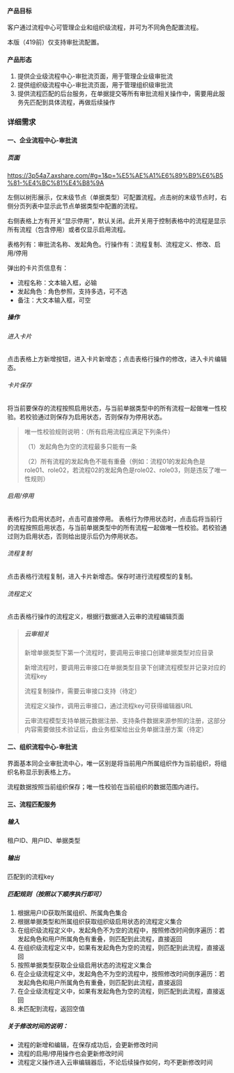 #### 产品目标
客户通过流程中心可管理企业和组织级流程，并可为不同角色配置流程。

本版（419前）仅支持审批流配置。

#### 产品形态
1. 提供企业级流程中心-审批流页面，用于管理企业级审批流
2. 提供组织级流程中心-审批流页面，用于管理组织级审批流
3. 提供流程匹配的后台服务，在单据提交等所有审批流相关操作中，需要用此服务先匹配到具体流程，再做后续操作

### 详细需求
#### 一、企业流程中心-审批流
##### 页面

https://3p54a7.axshare.com/#g=1&p=%E5%AE%A1%E6%89%B9%E6%B5%81-%E4%BC%81%E4%B8%9A

左侧以树形展示，仅末级节点（单据类型）可配置流程。点击树的末级节点时，右侧分页列表中显示此节点单据类型中配置的流程。

右侧表格上方有开关“显示停用”，默认关闭。此开关用于控制表格中的流程是显示所有流程（包含停用）或者仅显示启用流程。

表格列有：审批流名称、发起角色。行操作有：流程复制、流程定义、修改、启用/停用

弹出的卡片页信息有：
- 流程名称：文本输入框，必输
- 发起角色：角色参照，支持多选，可不选
- 备注：大文本输入框，可空

##### 操作
###### 进入卡片
点击表格上方新增按钮，进入卡片新增态；点击表格行操作的修改，进入卡片编辑态。

###### 卡片保存

将当前要保存的流程按照启用状态，与当前单据类型中的所有流程一起做唯一性校验。若校验通过则保存为启用状态，否则保存为停用状态。

>唯一性校验规则说明：（所有启用流程应满足下列条件）
>
>（1）发起角色为空的流程最多只能有一条
>
>（2）所有流程的发起角色不能有重叠（例如：流程01的发起角色是role01、role02，若流程02的发起角色是role02、role03，则是违反了唯一性规则）

###### 启用/停用
表格行为启用状态时，点击可直接停用。
表格行为停用状态时，点击后将当前行的流程按照启用状态，与当前单据类型中的所有流程一起做唯一性校验。若校验通过则为启用状态，否则给出提示后仍为停用状态。

###### 流程复制
点击表格行流程复制，进入卡片新增态。保存时进行流程模型的复制。

###### 流程定义
点击表格行操作的流程定义，根据行数据进入云审的流程编辑页面


>##### 云审相关
>
> 新增单据类型下第一个流程时，要调用云审接口创建单据类型对应目录
>
> 新增流程时，要调用云审接口在单据类型目录下创建流程模型并记录对应的流程key
>
> 流程复制操作，需要云审接口支持（待定）
>
> 流程定义操作，调用云审接口，通过流程key可获得编辑器URL
> 
> 云审流程模型支持单据元数据注册、支持条件数据来源参照的注册，这部分内容需要做技术验证后，由业务框架给出业务单据注册方案（待定）


#### 二、组织流程中心-审批流
界面基本同企业审批流中心，唯一区别是将当前用户所属组织作为当前组织，将组织名称显示到表格上方。

流程数据按照当前组织保存；唯一性校验在当前组织的数据范围内进行。

#### 三、流程匹配服务
##### 输入
租户ID、用户ID、单据类型

##### 输出
匹配到的流程key

##### 匹配规则（按照以下顺序执行即可）
1. 根据用户ID获取所属组织、所属角色集合
2. 根据单据类型和所属组织获取组织级启用状态的流程定义集合
3. 在组织级流程定义中，发起角色不为空的流程中，按照修改时间倒序遍历：若发起角色和用户所属角色有重叠，则匹配到此流程，直接返回
4. 在组织级流程定义中，如果有发起角色为空的流程，则匹配到此流程，直接返回
5. 按照单据类型获取企业级启用状态的流程定义集合
5. 在企业级流程定义中，发起角色不为空的流程中，按照修改时间倒序遍历：若发起角色和用户所属角色有重叠，则匹配到此流程，直接返回
6. 在企业级流程定义中，如果有发起角色为空的流程，则匹配到此流程，直接返回
7. 未匹配到流程，返回空值

##### 关于修改时间的说明：

- 流程的新增和编辑，在保存成功后，会更新修改时间
- 流程的启用/停用操作也会更新修改时间 
- 流程定义操作进入云审编辑器后，不论后续操作如何，均不更新修改时间